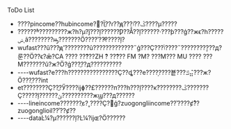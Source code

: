 ToDo List

* ????pincome??hubincome?޸?Ϊֱ??ɾ??ԭ???ݣ??ٵ????µ?????
* ??????ʱ?????????ж?һ?µ?ǰ???ļ??????Ƿ??Ǻ??ļ??????·???ƥ???ģ??жϵ?һ?????ݾͺã????????ԣ???????Ӧ????ʾ??ֹͣ?????ļ?
* wufast???ű???ԭʼ????????û?????????????˵ģ???Ҫ???ݳ????˵?????????̬??д?룬??Ӧ??ϵ?ǣ?CA ???? ?????ZH ? ????? FM ?Ϻ? ???Ϻ??? MU ???? ???Ϻ???????û?ж?Ӧ?ģ???ֱ??д??????????
* ----wufast?е???һ????????????????Ҫ??ȡ???е????֣????뵽???ݿ⣬???ж?Ӧ???ֶ???int
* et????????Ҫ??ֱ?Ӳ????ĳɸ??£??????п???һ???ļ????кܶ????????ݣ???????Ҫ?????ļ??????ݵ??????????жϣ???д??????
* ----lineincome???????ֶε?˳????Ҫ?޸ģ?zuogongliincome??ʾ????ȼ?ͣ?zuogonglioil??ʾ??ȼ??
* ----dataĿ¼?µ??????ļ?Ŀ¼?ĳɶ?Ӧ??????

